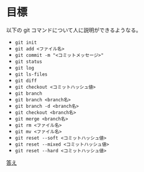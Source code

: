 # 目標

以下の git コマンドについて人に説明ができるようなる。

- `git init`
- `git add <ファイル名>`
- `git commit -m "<コミットメッセージ>"`
- `git status`
- `git log`
- `git ls-files`
- `git diff`
- `git checkout <コミットハッシュ値>`
- `git branch`
- `git branch <branch名>`
- `git branch -d <branch名>`
- `git checkout <branch名>`
- `git merge <branch名>`
- `git rm <ファイル名>`
- `git mv <ファイル名>`
- `git reset --soft <コミットハッシュ値>`
- `git reset --mixed <コミットハッシュ値>`
- `git reset --hard <コミットハッシュ値>`


[答え](answer.md)






